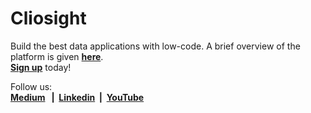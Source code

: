 # <b>Cliosight</b>

Build the best data applications with low-code. A brief overview of the platform is given <b>[here](platform_overview.md)</b>.<br/><b>[Sign up](https://app.cliosight.com/app/forms/212/show/public?noNavbar=true)</b> today!
      
Follow us:    
<b>[Medium](https://medium.com/@cliosight) &nbsp;&nbsp;|&nbsp;&nbsp;[Linkedin](https://www.linkedin.com/company/14571342)&nbsp;&nbsp;|&nbsp;&nbsp;[YouTube](https://www.youtube.com/@cliosight)&nbsp;&nbsp;</b>


